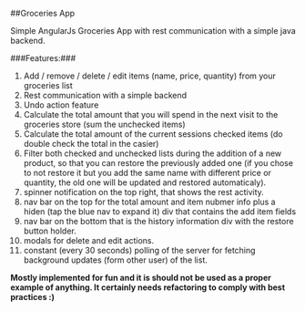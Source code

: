 ##Groceries App

Simple AngularJs Groceries App with rest communication with a simple java backend.

###Features:###
1. Add / remove / delete / edit items (name, price, quantity) from your groceries list
2. Rest communication with a simple backend
3. Undo action feature
4. Calculate the total amount that you will spend in the next visit to the groceries store (sum the unchecked items)
5. Calculate the total amount of the current sessions checked items (do double check the total in the casier)
6. Filter both checked and unchecked lists during the addition of a new product, so that you can restore the previously added one (if you chose to not restore it but you add the same name with different price or quantity, the old one will be updated and restored automaticaly).
7. spinner notification on the top right, that shows the rest activity.
8. nav bar on the top for the total amount and item nubmer info plus a hiden (tap the blue nav to expand it) div that contains the add item fields
9. nav bar on the bottom that is the history information div with the restore button holder.
10. modals for delete and edit actions.
11. constant (every 30 seconds) polling of the server for fetching background updates (form other user) of the list.

**Mostly implemented for fun and it is should not be used as a proper example of anything. It certainly needs refactoring to comply with best practices :)**
 


